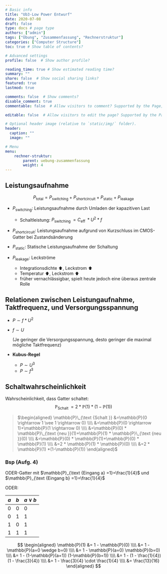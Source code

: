 ```yaml
---
# Basic info
title: "Ub3-Low Power Entwurf"
date: 2020-07-08
draft: false
type: docs # page type
authors: ["admin"]
tags: ["Übung", "Zusammenfassung", "Rechnerstruktur"]
categories: ["Computer Structure"]
toc: true # Show table of contents?

# Advanced settings
profile: false  # Show author profile?

reading_time: true # Show estimated reading time?
summary: ""
share: false  # Show social sharing links?
featured: true
lastmod: true

comments: false  # Show comments?
disable_comment: true
commentable: false  # Allow visitors to comment? Supported by the Page, Post, and Docs content types.

editable: false  # Allow visitors to edit the page? Supported by the Page, Post, and Docs content types.

# Optional header image (relative to `static/img/` folder).
header:
  caption: ""
  image: ""

# Menu
menu: 
    rechner-struktur:
        parent: uebung-zusammenfassung
        weight: 4
---
```


## Leistungsaufnahme

$$
P_{\text {total}}=P_{\text {switching}}+P_{\text {shortcircuit}}+P_{\text {static}}+P_{\text {leakage}}
$$

- $P_{\text {switching}}$: Leistungsaufnahme durch Umladen der kapazitiven Last
  - Schaltleistung: $P_{\text {switching }}=C_{\text {eff }} * U^{2} * f$

- $P_{\text {shortcircuit}}$: Leistungsaufnahme aufgrund von Kurzschluss im CMOS-Gatter bei Zustandsänderung
- $P_{\text {static}}$: Statische Leistungsaufnahme der Schaltung
- $P_{\text {leakage}}$: Leckströme
  - Integrationsdichte ⬆️, Leckstrom ⬆️
  - Temperatur ⬆️, Leckstrom ⬆️
  - früher vernachlässigbar, spielt heute jedoch eine überaus zentrale Rolle



## Relationen zwischen Leistungaufnahme, Taktfrequenz, und Versorgungsspannung

- $P \sim f * U^{2}$

- $f \sim U$ 

  (Je geringer die Versorgungsspannung, desto geringer die maximal mögliche Taktfrequenz)

- **Kubus-Regel**
  - $P \sim U^3$
  - $P \sim f^3$



## Schaltwahrscheinlichkeit

Wahrscheinlichkeit, dass Gatter schaltet:
$$
\mathbb{P}_{\text {Schalt }}=2 * \mathbb{P}(1) *(1-\mathbb{P}(1))
$$

> $\begin{aligned}
> \mathbb{P}\_{\text {Schalt }} &=\mathbb{P}(0 \rightarrow 1 \vee 1 \rightarrow 0) \\\\
> &=\mathbb{P}(0 \rightarrow 1)+\mathbb{P}(1 \rightarrow 0) \\\\
> &=\mathbb{P}(0) * \mathbb{P}\_{\text {neu }}(1)+\mathbb{P}(1) * \mathbb{P}\_{\text {neu }}(0) \\\\
> &=\mathbb{P}(0) * \mathbb{P}(1)+\mathbb{P}(0) * \mathbb{P}(1) \\\\
> &=2 * \mathbb{P}(1) * \mathbb{P}(0) \\\\
> &=2 * \mathbb{P}(1) *(1-\mathbb{P}(1))
> \end{aligned}$

### Bsp (Aufg. 4)

ODER-Gatter mit $\mathbb{P}_{\text {Eingang a} =1}=\frac{1}{4}$ und $\mathbb{P}_{\text {Eingang b} =1}=\frac{1}{4}$

ODER: 

| $a$  | $b$  | $a \vee b$ |
| ---- | ---- | ---------- |
| 0    | 0    | 0          |
| 0    | 1    | 1          |
| 1    | 0    | 1          |
| 1    | 1    | 1          |

$$
\begin{aligned}
\mathbb{P}(1) &= 1 - \mathbb{P}(0) \\\\
&= 1 - \mathbb{P}(a=0 \wedge b=0) \\\\
&= 1 - \mathbb{P}(a=0) \mathbb{P}(b=0) \\\\
&= 1 - (1-\mathbb{P}(a=1)) (1-\mathbb{P}(b=1)) \\\\
&= 1 - (1 - \frac{1}{4})(1 - \frac{3}{4}) \\\\
&= 1 - \frac{3}{4} \cdot \frac{1}{4} \\\\
&= \frac{13}{16}
\end{aligned}
$$

